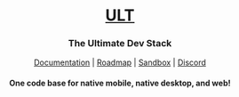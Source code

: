 <h1 align="center">
  <a href="https://ult.dev">ULT</a>
</h1>
<h3 align="center">
  The Ultimate Dev Stack
</h3>
<p align="center">
    <a href="https://docs.ult.dev">Documentation</a>
  | <a href="https://github.com/orgs/kat-tax/projects/4">Roadmap</a>
  | <a href="https://codesandbox.io/s/ult-erbh1" target="_blank">Sandbox</a>
  | <a href="https://discord.gg/TzhDRyj"target="_blank">Discord</a>
</p>
<h4 align="center">
  One code base for native mobile, native desktop, and web!
</h4>
